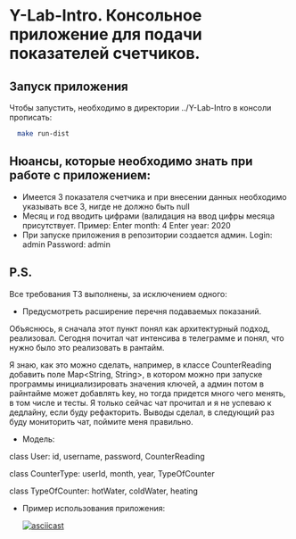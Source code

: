 # Y-Lab-Intro. Консольное приложение для подачи показателей счетчиков.
## Запуск приложения
Чтобы запустить, необходимо в директории ../Y-Lab-Intro в консоли прописать:
```bash
  make run-dist
  ```
## Нюансы, которые необходимо знать при работе с приложением:
* Имеется 3 показателя счетчика и при внесении данных необходимо указывать все 3, нигде не должно быть null
* Месяц и год вводить цифрами (валидация на ввод цифры месяца присутствует. Пример:
Enter month: 4
Enter year: 2020
* При запуске приложения в репозитории создается админ. 
Login: admin
Password: admin

## P.S.
Все требования ТЗ выполнены, за исключением одного:
* Предусмотреть расширение перечня подаваемых показаний.

Объяснюсь, я сначала этот пункт понял как архитектурный подход, реализовал.
Сегодня почитал чат интенсива в телеграмме и понял, что нужно было это реализовать в рантайм.

Я знаю, как это можно сделать, например, в классе CounterReading добавить поле Map<String, String>, в котором можно 
при запуске программы инициализировать значения ключей, а админ потом в райнтайме может добавлять key, но
тогда придется много чего менять, в том числе и тесты. Я только сейчас чат прочитал и я не успеваю к дедлайну, если
буду рефакторить. Выводы сделал, в следующий раз буду мониторить чат, поймите меня правильно.

* Модель:

class User:
  id, username, password, CounterReading

class CounterType:
  userId, month, year, TypeOfCounter

class TypeOfCounter:
  hotWater, coldWater, heating

* Пример использования приложения:

  [![asciicast](https://asciinema.org/a/633829.svg)](https://asciinema.org/a/633829)
